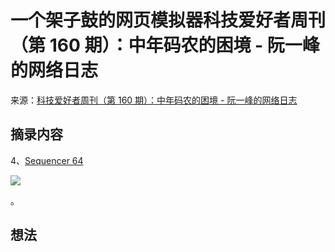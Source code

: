 # 一个架子鼓的网页模拟器科技爱好者周刊（第 160 期）：中年码农的困境 - 阮一峰的网络日志
来源：[科技爱好者周刊（第 160 期）：中年码农的困境 - 阮一峰的网络日志](https://www.ruanyifeng.com/blog/2021/05/weekly-issue-160.html)

## 摘录内容

4、[Sequencer 64](https://www.sequencer64.com/)

![](https://cdn.beekka.com/blogimg/asset/202105/bg2021051205.jpg)

。

## 想法
